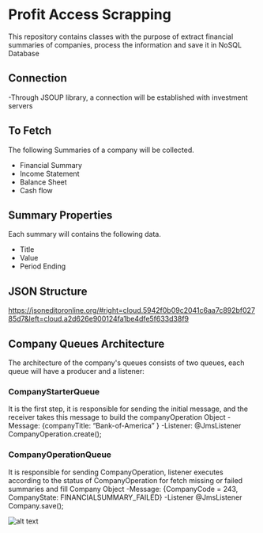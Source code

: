 # Profit Access Scrapping
This repository contains classes with the purpose of extract financial summaries of companies, process the information and save it in NoSQL Database 


## Connection
-Through JSOUP library, a connection will be established with investment              servers

 ## To Fetch
 The following Summaries of a company will be collected.
   - Financial Summary
   - Income Statement
   - Balance Sheet
   - Cash flow

## Summary Properties
 Each summary will contains the following data.
  - Title
  - Value
  - Period Ending


## JSON Structure
  https://jsoneditoronline.org/#right=cloud.5942f0b09c2041c6aa7c892bf02785d7&left=cloud.a2d626e900124fa1be4dfe5f633d38f9


##  Company Queues Architecture
The architecture of the company's queues consists of two queues, each queue will have a producer and a listener:


### CompanyStarterQueue
 It is the first step, it is responsible for sending the initial message, and the receiver takes this message to build the companyOperation Object
   -Message: {companyTitle: “Bank-of-America” }
   -Listener: @JmsListener CompanyOperation.create();


### CompanyOperationQueue                                   
It is responsible for sending CompanyOperation, listener executes according to the status of CompanyOperation for fetch missing or failed summaries and fill Company Object 
   -Message: {CompanyCode = 243, CompanyState: FINANCIALSUMMARY_FAILED}
   -Listener @JmsListener Company.save();
   
   
   ![alt text](https://i.ibb.co/k6tkmXX/tql.png) 
   
